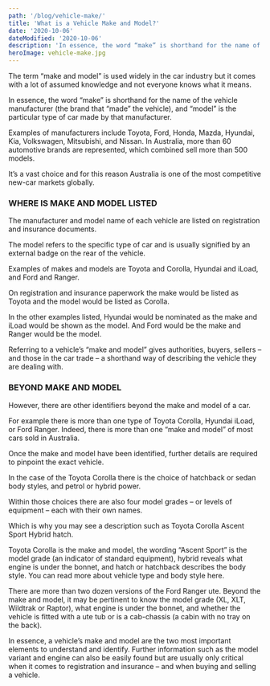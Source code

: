 ```yaml
---
path: '/blog/vehicle-make/'
title: 'What is a Vehicle Make and Model?'
date: '2020-10-06'
dateModified: '2020-10-06'
description: 'In essence, the word “make” is shorthand for the name of the vehicle manufacturer (the brand that “made” the vehicle), and “model” is the particular type of car made by that manufacturer.'
heroImage: vehicle-make.jpg
---
```


The term “make and model” is used widely in the car industry but it comes with a lot of assumed knowledge and not everyone knows what it means.

In essence, the word “make” is shorthand for the name of the vehicle manufacturer (the brand that “made” the vehicle), and “model” is the particular type of car made by that manufacturer.

Examples of manufacturers include Toyota, Ford, Honda, Mazda, Hyundai, Kia, Volkswagen, Mitsubishi, and Nissan. In Australia, more than 60 automotive brands are represented, which combined sell more than 500 models.

It’s a vast choice and for this reason Australia is one of the most competitive new-car markets globally.

### WHERE IS MAKE AND MODEL LISTED

The manufacturer and model name of each vehicle are listed on registration and insurance documents.

The model refers to the specific type of car and is usually signified by an external badge on the rear of the vehicle.

Examples of makes and models are Toyota and Corolla, Hyundai and iLoad, and Ford and Ranger.

On registration and insurance paperwork the make would be listed as Toyota and the model would be listed as Corolla.

In the other examples listed, Hyundai would be nominated as the make and iLoad would be shown as the model. And Ford would be the make and Ranger would be the model.

Referring to a vehicle’s “make and model” gives authorities, buyers, sellers – and those in the car trade – a shorthand way of describing the vehicle they are dealing with.

### BEYOND MAKE AND MODEL

However, there are other identifiers beyond the make and model of a car.

For example there is more than one type of Toyota Corolla, Hyundai iLoad, or Ford Ranger. Indeed, there is more than one “make and model” of most cars sold in Australia.

Once the make and model have been identified, further details are required to pinpoint the exact vehicle.

In the case of the Toyota Corolla there is the choice of hatchback or sedan body styles, and petrol or hybrid power.

Within those choices there are also four model grades – or levels of equipment – each with their own names.

Which is why you may see a description such as Toyota Corolla Ascent Sport Hybrid hatch.

Toyota Corolla is the make and model, the wording “Ascent Sport” is the model grade (an indicator of standard equipment), hybrid reveals what engine is under the bonnet, and hatch or hatchback describes the body style. You can read more about vehicle type and body style here.

There are more than two dozen versions of the Ford Ranger ute. Beyond the make and model, it may be pertinent to know the model grade (XL, XLT, Wildtrak or Raptor), what engine is under the bonnet, and whether the vehicle is fitted with a ute tub or is a cab-chassis (a cabin with no tray on the back).

In essence, a vehicle’s make and model are the two most important elements to understand and identify. Further information such as the model variant and engine can also be easily found but are usually only critical when it comes to registration and insurance – and when buying and selling a vehicle.
